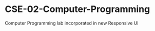 CSE-02-Computer-Programming
===========================

Computer Programming lab incorporated in new Responsive UI
